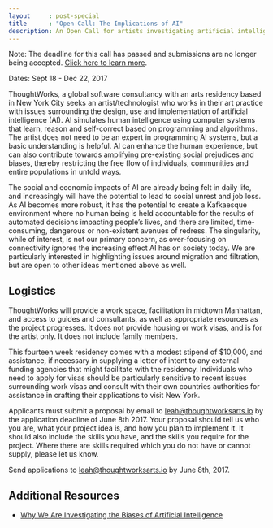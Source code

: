 ```yaml
---
layout     : post-special
title	   : "Open Call: The Implications of AI"
description: An Open Call for artists investigating artificial intelligence and related issues in 2017
---
```

<p class="notice">Note: The deadline for this call has passed and submissions are no longer being accepted. <a href="/blog/karen-palmer-ai-residency/">Click here to learn more</a>.</p>

Dates: Sept 18 - Dec 22, 2017

ThoughtWorks, a global software consultancy with an arts residency based in New York City seeks an artist/technologist who works in their art practice with issues surrounding the design, use and implementation of artificial intelligence (AI). AI simulates human intelligence using computer systems that learn, reason and self-correct based on programming and algorithms. The artist does not need to be an expert in programming AI systems, but a basic understanding is helpful. AI can enhance the human experience, but can also contribute towards amplifying pre-existing social prejudices and biases, thereby restricting the free flow of individuals, communities and entire populations in untold ways.

The social and economic impacts of AI are already being felt in daily life, and increasingly will have the potential to lead to social unrest and job loss. As AI becomes more robust, it has the potential to create a Kafkaesque environment where no human being is held accountable for the results of automated decisions impacting people’s lives, and there are limited, time-consuming, dangerous or non-existent avenues of redress. The singularity, while of interest, is not our primary concern, as over-focusing on connectivity ignores the increasing effect AI has on society today. We are particularly interested in highlighting issues around migration and filtration, but are open to other ideas mentioned above as well.

## Logistics

ThoughtWorks will provide a work space, facilitation in midtown Manhattan, and access to guides and consultants, as well as appropriate resources as the project progresses. It does not provide housing or work visas, and is for the artist only. It does not include family members.

This fourteen week residency comes with a modest stipend of $10,000, and assistance, if necessary in supplying a letter of intent to any external funding agencies that might facilitate with the residency. Individuals who need to apply for visas should be particularly sensitive to recent issues surrounding work visas and consult with their own countries authorities for assistance in crafting their applications to visit New York.

Applicants must submit a proposal by email to leah@thoughtworksarts.io by the application deadline of June 8th 2017. Your proposal should tell us who you are, what your project idea is, and how you plan to implement it. It should also include the skills you have, and the skills you require for the project. Where there are skills required which you do not have or cannot supply, please let us know.

Send applications to leah@thoughtworksarts.io by June 8th, 2017.

## Additional Resources

- [Why We Are Investigating the Biases of Artificial Intelligence](/blog/why-we-are-investigating-biases-artificial-intelligence/)